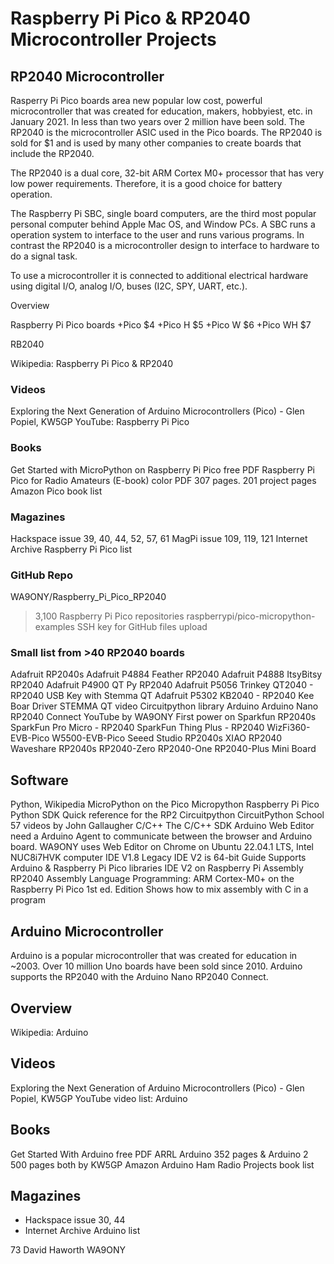 # Raspberry Pi Pico & RP2040 Microcontroller Projects

## RP2040 Microcontroller

Rasperry Pi Pico boards area  new popular low cost, powerful microcontroller that was created for education, makers, hobbyiest, etc. in January 2021. In less than two years over 2 million have been sold.  The RP2040 is the microcontroller ASIC used in the Pico boards.  The RP2040 is sold for $1 and is used by many other companies to create boards that include the RP2040.

The RP2040 is a dual core, 32-bit ARM Cortex M0+ processor that has very low power requirements. Therefore, it is a good choice for battery operation.

The Raspberry Pi SBC, single board computers, are the third most popular personal computer behind Apple Mac OS, and Window PCs.  A SBC runs a operation system to interface to the user and runs various programs.  In contrast the RP2040 is a microcontroller design to interface to hardware to do a signal task. 

To use a microcontroller it is connected to additional electrical hardware using digital I/O, analog I/O, buses (I2C, SPY, UART, etc.).

Overview

Raspberry Pi Pico boards
+Pico $4
+Pico H $5
+Pico W $6
+Pico WH $7

RB2040

Wikipedia: Raspberry Pi Pico & RP2040

### Videos
Exploring the Next Generation of Arduino Microcontrollers (Pico) - Glen Popiel, KW5GP
YouTube: Raspberry Pi Pico
### Books
Get Started with MicroPython on Raspberry Pi Pico free PDF
Raspberry Pi Pico for Radio Amateurs (E-book) color PDF 307 pages. 201 project pages 
Amazon Pico book list
### Magazines
Hackspace issue 39, 40, 44, 52, 57, 61
MagPi issue 109, 119, 121
Internet Archive Raspberry Pi Pico list
### GitHub Repo
WA9ONY/Raspberry_Pi_Pico_RP2040
>3,100 Raspberry Pi Pico repositories
raspberrypi/pico-micropython-examples
SSH key for GitHub files upload
### Small list from >40 RP2040 boards
Adafruit
RP2040s
Adafruit P4884 Feather RP2040 
Adafruit P4888 ItsyBitsy RP2040
Adafruit P4900 QT Py RP2040
Adafruit P5056 Trinkey QT2040 - RP2040 USB Key with Stemma QT
Adafruit P5302 KB2040 - RP2040 Kee Boar Driver
STEMMA QT video
Circuitpython library
Arduino
Arduino Nano RP2040 Connect
YouTube by WA9ONY
First power on
Sparkfun 
RP2040s
SparkFun Pro Micro - RP2040
SparkFun Thing Plus - RP2040
WizFi360-EVB-Pico
W5500-EVB-Pico
Seeed Studio
RP2040s
XIAO RP2040
Waveshare
RP2040s
RP2040-Zero
RP2040-One
RP2040-Plus Mini Board
## Software
Python, Wikipedia
MicroPython on the Pico
Micropython
Raspberry Pi Pico Python SDK
Quick reference for the RP2
Circuitpython
CircuitPython School 57 videos by John Gallaugher
C/C++
The C/C++ SDK
Arduino
Web Editor need a Arduino Agent to communicate between the browser and Arduino board.
WA9ONY uses Web Editor on Chrome on Ubuntu 22.04.1 LTS, Intel NUC8i7HVK computer
IDE V1.8 Legacy
IDE V2 is 64-bit
Guide
Supports Arduino & Raspberry Pi Pico libraries
IDE V2 on Raspberry Pi
Assembly
RP2040 Assembly Language Programming: ARM Cortex-M0+ on the Raspberry Pi Pico 1st ed. Edition
Shows how to mix assembly with C in a program
 
 
## Arduino Microcontroller 
 
Arduino is a popular microcontroller that was created for education in ~2003. Over 10 million Uno boards have been sold since 2010.  Arduino supports the RP2040 with the Arduino Nano RP2040 Connect. 
## Overview
Wikipedia: Arduino
## Videos
Exploring the Next Generation of Arduino Microcontrollers (Pico) - Glen Popiel, KW5GP
YouTube video list: Arduino
## Books
Get Started With Arduino free PDF
ARRL Arduino 352 pages  & Arduino 2 500 pages both by KW5GP
Amazon Arduino Ham Radio Projects book list
## Magazines
+ Hackspace issue 30, 44
+ Internet Archive Arduino list


73 David Haworth WA9ONY
